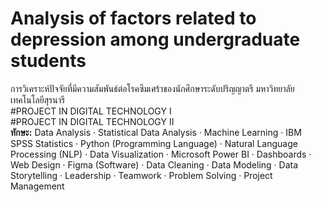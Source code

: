 # Analysis of factors related to depression among undergraduate students
การวิเคราะห์ปัจจัยที่มีความสัมพันธ์ต่อโรคซึมเศร้าของนักศึกษาระดับปริญญาตรี มหาวิทยาลัยเทคโนโลยีสุรนารี <br>
#PROJECT IN DIGITAL TECHNOLOGY I <br>
#PROJECT IN DIGITAL TECHNOLOGY II <br>
<b>ทักษะ:</b> Data Analysis · Statistical Data Analysis · Machine Learning · IBM SPSS Statistics · Python (Programming Language) · Natural Language Processing (NLP) · Data Visualization · Microsoft Power BI · Dashboards · Web Design · Figma (Software) · Data Cleaning · Data Modeling · Data Storytelling · Leadership · Teamwork · Problem Solving · Project Management

